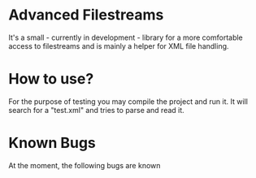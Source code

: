# Advanced Filestreams
It's a small - currently in development - library for a more comfortable access to filestreams and is mainly a helper for XML file handling.

# How to use? #
For the purpose of testing you may compile the project and run it. It will search for a "test.xml" and tries to parse and read it.

# Known Bugs #
At the moment, the following bugs are known
